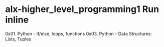 # alx-higher_level_programming1 Run inline
0x01. Python - if/else, loops, functions
0x03. Python - Data Structures: Lists, Tuples
